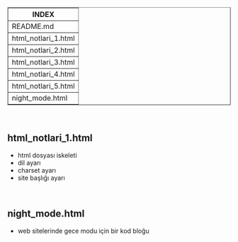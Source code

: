 <table border="1">
            <tr>
                <th>INDEX</th>
            </tr>
            <tr>
                <td>README.md</td>
            </tr>
            <tr>
                <td>html_notlari_1.html</td>
            </tr>
            <tr>
                <td>html_notlari_2.html</td>
            </tr>
            <tr>
                <td>html_notlari_3.html</td>
            </tr>
            <tr>
                <td>html_notlari_4.html</td>
            </tr>
            <tr>
                <td>html_notlari_5.html</td>
            </tr>
            <tr>
                <td>night_mode.html</td>
            </tr>
        </table>
<br>
<h2>html_notlari_1.html</h2>
<ul>
  <li>html dosyası iskeleti</li>
  <li>dil ayarı</li>
  <li>charset ayarı</li>
  <li>site başlığı ayarı</li>
</ul>
<br>
<h2>night_mode.html</h2>
<ul>
  <li>web sitelerinde gece modu için bir kod bloğu</li>
</ul>
